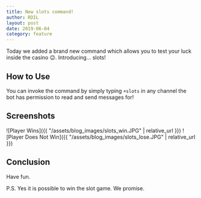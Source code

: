 ```yaml
---
title: New slots command!
author: RDIL
layout: post
date: 2019-06-04
category: feature
---
```


Today we added a brand new command which allows you to test your luck inside the casino :wink:.  Introducing... slots!

## How to Use

You can invoke the command by simply typing `+slots` in any channel the bot has permission to read and send messages for!

## Screenshots

![Player Wins]({{ "/assets/blog_images/slots_win.JPG" | relative_url }})
![Player Does Not Win]({{ "/assets/blog_images/slots_lose.JPG" | relative_url }})

## Conclusion

Have fun.

P.S. Yes it is possible to win the slot game. We promise.
